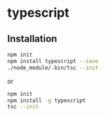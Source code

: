 # typescript

## Installation

```bash
npm init
npm install typescript --save
./node_module/.bin/tsc --init
```
or
```bash
npm init
npm install -g typescript
tsc --init
```
